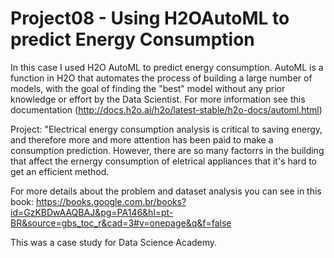 # Project08 - Using H2OAutoML to predict Energy Consumption
 
In this case I used H2O AutoML to predict energy consumption. AutoML is a function in H2O that automates the process of building a large number of models, with the goal of finding the "best" model without any prior knowledge or effort by the Data Scientist. For more information see this documentation (http://docs.h2o.ai/h2o/latest-stable/h2o-docs/automl.html)

Project:
"Electrical energy consumption analysis is critical to saving energy, and therefore more and more attention has been paid to make a consumption prediction. However, there are so many factorrs in the building that affect the ernergy consumption of eletrical appliances that it's hard to get an efficient method.

For more details about the problem and dataset analysis you can see in this book:
https://books.google.com.br/books?id=GzKBDwAAQBAJ&pg=PA146&hl=pt-BR&source=gbs_toc_r&cad=3#v=onepage&q&f=false

This was a case study for Data Science Academy.
